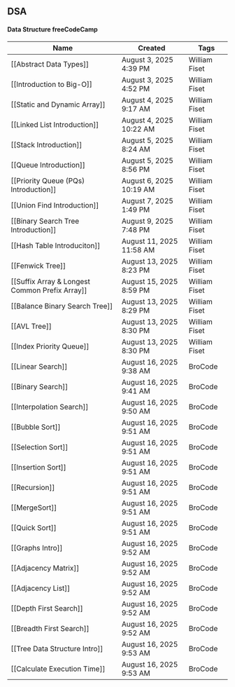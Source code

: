 ## DSA

#### Data Structure freeCodeCamp

|Name|Created|Tags|
|---|---|---|
|[[Abstract Data Types]]|August 3, 2025 4:39 PM|William Fiset|
|[[Introduction to Big-O]]|August 3, 2025 4:52 PM|William Fiset|
|[[Static and Dynamic Array]]|August 4, 2025 9:17 AM|William Fiset|
|[[Linked List Introduction]]|August 4, 2025 10:22 AM|William Fiset|
|[[Stack Introduction]]|August 5, 2025 8:24 AM|William Fiset|
|[[Queue Introduction]]|August 5, 2025 8:56 PM|William Fiset|
|[[Priority Queue (PQs) Introduction]]|August 6, 2025 10:19 AM|William Fiset|
|[[Union Find Introduction]]|August 7, 2025 1:49 PM|William Fiset|
|[[Binary Search Tree Introduction]]|August 9, 2025 7:48 PM|William Fiset|
|[[Hash Table Introduciton]]|August 11, 2025 11:58 AM|William Fiset|
|[[Fenwick Tree]]|August 13, 2025 8:23 PM|William Fiset|
|[[Suffix Array & Longest Common Prefix Array]]|August 15, 2025 8:59 PM|William Fiset|
|[[Balance Binary Search Tree]]|August 13, 2025 8:29 PM|William Fiset|
|[[AVL Tree]]|August 13, 2025 8:30 PM|William Fiset|
|[[Index Priority Queue]]|August 13, 2025 8:30 PM|William Fiset|
|[[Linear Search]]|August 16, 2025 9:38 AM|BroCode|
|[[Binary Search]]|August 16, 2025 9:41 AM|BroCode|
|[[Interpolation Search]]|August 16, 2025 9:50 AM|BroCode|
|[[Bubble Sort]]|August 16, 2025 9:51 AM|BroCode|
|[[Selection Sort]]|August 16, 2025 9:51 AM|BroCode|
|[[Insertion Sort]]|August 16, 2025 9:51 AM|BroCode|
|[[Recursion]]|August 16, 2025 9:51 AM|BroCode|
|[[MergeSort]]|August 16, 2025 9:51 AM|BroCode|
|[[Quick Sort]]|August 16, 2025 9:51 AM|BroCode|
|[[Graphs Intro]]|August 16, 2025 9:52 AM|BroCode|
|[[Adjacency Matrix]]|August 16, 2025 9:52 AM|BroCode|
|[[Adjacency List]]|August 16, 2025 9:52 AM|BroCode|
|[[Depth First Search]]|August 16, 2025 9:52 AM|BroCode|
|[[Breadth First Search]]|August 16, 2025 9:52 AM|BroCode|
|[[Tree Data Structure Intro]]|August 16, 2025 9:53 AM|BroCode|
|[[Calculate Execution Time]]|August 16, 2025 9:53 AM|BroCode|
